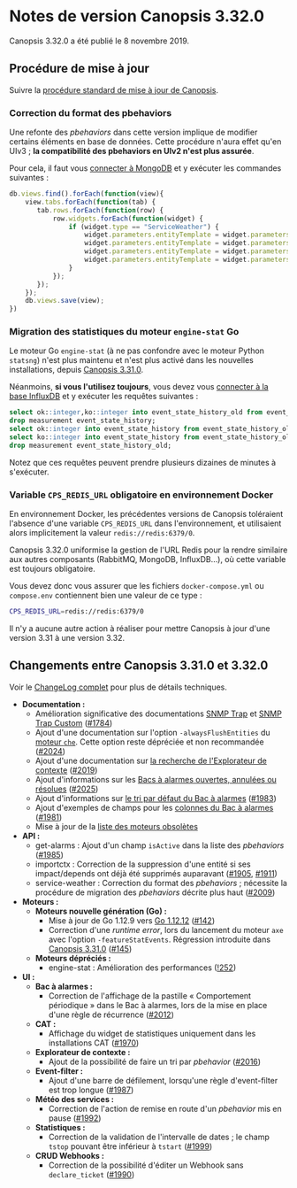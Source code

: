 # Notes de version Canopsis 3.32.0

Canopsis 3.32.0 a été publié le 8 novembre 2019.

## Procédure de mise à jour

Suivre la [procédure standard de mise à jour de Canopsis](../guide-administration/mise-a-jour/index.md).

### Correction du format des pbehaviors

Une refonte des *pbehaviors* dans cette version implique de modifier certains éléments en base de données. Cette procédure n'aura effet qu'en UIv3 ; **la compatibilité des pbehaviors en UIv2 n'est plus assurée**.

Pour cela, il faut vous [connecter à MongoDB](../guide-administration/administration-avancee/connexion-a-la-base-de-donnees.md) et y exécuter les commandes suivantes :

```js
db.views.find().forEach(function(view){
    view.tabs.forEach(function(tab) {
       tab.rows.forEach(function(row) {
           row.widgets.forEach(function(widget) {
               if (widget.type == "ServiceWeather") {
                   widget.parameters.entityTemplate = widget.parameters.entityTemplate.replace(".dtstart", ".tstart")
                   widget.parameters.entityTemplate = widget.parameters.entityTemplate.replace(".dtend", ".tstop")
                   widget.parameters.entityTemplate = widget.parameters.entityTemplate.replace(".behavior", ".name")
                   widget.parameters.entityTemplate = widget.parameters.entityTemplate.replace(".rrule.rrule", ".rrule")
               }
           });
       });
    });
    db.views.save(view);
})
```

### Migration des statistiques du moteur `engine-stat` Go

Le moteur Go `engine-stat` (à ne pas confondre avec le moteur Python `statsng`) n'est plus maintenu et n'est plus activé dans les nouvelles installations, depuis [Canopsis 3.31.0](3.31.0.md).

Néanmoins, **si vous l'utilisez toujours**, vous devez vous [connecter à la base InfluxDB](../guide-administration/installation/premiere-connexion.md#influxdb) et y exécuter les requêtes suivantes :

```sql
select ok::integer,ko::integer into event_state_history_old from event_state_history group by connector,connector_name,component,resource,eid;
drop measurement event_state_history;
select ok::integer into event_state_history from event_state_history_old where ok > 0 group by connector,connector_name,component,resource,eid;
select ko::integer into event_state_history from event_state_history_old where ko > 0 group by connector,connector_name,component,resource,eid;
drop measurement event_state_history_old;
```

Notez que ces requêtes peuvent prendre plusieurs dizaines de minutes à s'exécuter.

### Variable `CPS_REDIS_URL` obligatoire en environnement Docker

En environnement Docker, les précédentes versions de Canopsis toléraient l'absence d'une variable `CPS_REDIS_URL` dans l'environnement, et utilisaient alors implicitement la valeur `redis://redis:6379/0`.

Canopsis 3.32.0 uniformise la gestion de l'URL Redis pour la rendre similaire aux autres composants (RabbitMQ, MongoDB, InfluxDB…), où cette variable est toujours obligatoire.

Vous devez donc vous assurer que les fichiers `docker-compose.yml` ou `compose.env` contiennent bien une valeur de ce type :

```sh
CPS_REDIS_URL=redis://redis:6379/0
```

Il n'y a aucune autre action à réaliser pour mettre Canopsis à jour d'une version 3.31 à une version 3.32.

## Changements entre Canopsis 3.31.0 et 3.32.0

Voir le [ChangeLog complet](https://git.canopsis.net/canopsis/canopsis/blob/develop/CHANGELOG.md) pour plus de détails techniques.

*  **Documentation :**
    *  Amélioration significative des documentations [SNMP Trap](../interconnexions/Supervision/SNMPtrap.md) et [SNMP Trap Custom](../interconnexions/Supervision/SNMPtrap_custom.md) ([#1784](https://git.canopsis.net/canopsis/canopsis/issues/1784))
    *  Ajout d'une documentation sur l'option `-alwaysFlushEntities` du [moteur `che`](../guide-administration/moteurs/moteur-che.md). Cette option reste dépréciée et non recommandée ([#2024](https://git.canopsis.net/canopsis/canopsis/issues/2024))
    *  Ajout d'une documentation sur [la recherche de l'Explorateur de contexte](../guide-utilisation/interface/widgets/contexte/index.md#recherche) ([#2019](https://git.canopsis.net/canopsis/canopsis/issues/2019))
    *  Ajout d'informations sur les [Bacs à alarmes ouvertes, annulées ou résolues](../guide-utilisation/interface/widgets/bac-a-alarmes/index.md#filtre-sur-openresolved) ([#2025](https://git.canopsis.net/canopsis/canopsis/issues/2025))
    *  Ajout d'informations sur [le tri par défaut du Bac à alarmes](../guide-utilisation/interface/widgets/bac-a-alarmes/index.md#colonne-de-tri-par-defaut) ([#1983](https://git.canopsis.net/canopsis/canopsis/issues/1983))
    *  Ajout d'exemples de champs pour les [colonnes du Bac à alarmes](../guide-utilisation/interface/widgets/bac-a-alarmes/index.md#champs-basiques) ([#1981](https://git.canopsis.net/canopsis/canopsis/issues/1981))
    *  Mise à jour de la [liste des moteurs obsolètes](../guide-administration/moteurs/index.md#moteurs-obsoletes)
*  **API :**
    *  get-alarms : Ajout d'un champ `isActive` dans la liste des *pbehaviors* ([#1985](https://git.canopsis.net/canopsis/canopsis/issues/1985))
    *  importctx : Correction de la suppression d'une entité si ses impact/depends ont déjà été supprimés auparavant ([#1905](https://git.canopsis.net/canopsis/canopsis/issues/1905), [#1911](https://git.canopsis.net/canopsis/canopsis/issues/1911))
    *  service-weather : Correction du format des *pbehaviors* ; nécessite la procédure de migration des *pbehaviors* décrite plus haut ([#2009](https://git.canopsis.net/canopsis/canopsis/issues/2009))
*  **Moteurs :**
    *  **Moteurs nouvelle génération (Go) :**
        *  Mise à jour de Go 1.12.9 vers [Go 1.12.12](https://golang.org/doc/devel/release.html#go1.12.minor) ([#142](https://git.canopsis.net/canopsis/go-engines/issues/142))
        *  Correction d'une *runtime error*, lors du lancement du moteur `axe` avec l'option `-featureStatEvents`. Régression introduite dans [Canopsis 3.31.0](3.31.0.md) ([#145](https://git.canopsis.net/canopsis/go-engines/issues/145))
    *  **Moteurs dépréciés :**
        *  engine-stat : Amélioration des performances ([!252](https://git.canopsis.net/canopsis/go-engines/merge_requests/252))
*  **UI :**
    *  **Bac à alarmes :**
        *  Correction de l'affichage de la pastille « Comportement périodique » dans le Bac à alarmes, lors de la mise en place d'une règle de récurrence ([#2012](https://git.canopsis.net/canopsis/canopsis/issues/2012))
    *  **CAT :**
        *  Affichage du widget de statistiques uniquement dans les installations CAT ([#1970](https://git.canopsis.net/canopsis/canopsis/issues/1970))
    *  **Explorateur de contexte :**
        *  Ajout de la possibilité de faire un tri par *pbehavior* ([#2016](https://git.canopsis.net/canopsis/canopsis/issues/2016))
    *  **Event-filter :**
        *  Ajout d'une barre de défilement, lorsqu'une règle d'event-filter est trop longue ([#1987](https://git.canopsis.net/canopsis/canopsis/issues/1987))
    *  **Météo des services :**
        *  Correction de l'action de remise en route d'un *pbehavior* mis en pause ([#1992](https://git.canopsis.net/canopsis/canopsis/issues/1992))
    *  **Statistiques :**
        *  Correction de la validation de l'intervalle de dates ; le champ `tstop` pouvant être inférieur à `tstart` ([#1999](https://git.canopsis.net/canopsis/canopsis/issues/1999))
    *  **CRUD Webhooks :**
        *  Correction de la possibilité d'éditer un Webhook sans `declare_ticket` ([#1990](https://git.canopsis.net/canopsis/canopsis/issues/1990))
